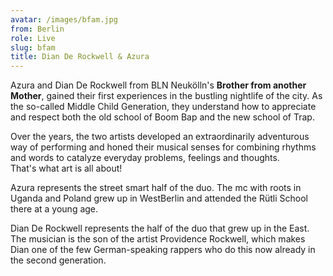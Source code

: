 ```yaml
---
avatar: /images/bfam.jpg
from: Berlin
role: Live
slug: bfam
title: Dian De Rockwell & Azura
---
```

 Azura and Dian De Rockwell from BLN Neukölln's **Brother from another Mother**, gained their first experiences in the bustling nightlife of the city. As the so-called Middle Child Generation, they understand how to appreciate and respect both the old school of Boom Bap and the new school of Trap.   
  
 Over the years, the two artists developed an extraordinarily adventurous way of performing and honed their musical senses for combining rhythms and words to catalyze everyday problems, feelings and thoughts.   
 That's what art is all about!   
  
 Azura represents the street smart half of the duo. The mc with roots in Uganda and Poland grew up in WestBerlin and attended the Rütli School there at a young age.   
  
 Dian De Rockwell represents the half of the duo that grew up in the East. The musician is the son of the artist Providence Rockwell, which makes Dian one of the few German-speaking rappers who do this now already in the second generation. 

